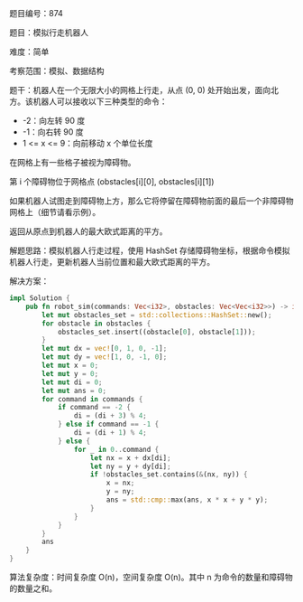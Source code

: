 题目编号：874

题目：模拟行走机器人

难度：简单

考察范围：模拟、数据结构

题干：机器人在一个无限大小的网格上行走，从点 (0, 0) 处开始出发，面向北方。该机器人可以接收以下三种类型的命令：

- -2：向左转 90 度
- -1：向右转 90 度
- 1 <= x <= 9：向前移动 x 个单位长度

在网格上有一些格子被视为障碍物。

第 i 个障碍物位于网格点  (obstacles[i][0], obstacles[i][1])

如果机器人试图走到障碍物上方，那么它将停留在障碍物前面的最后一个非障碍物网格上（细节请看示例）。

返回从原点到机器人的最大欧式距离的平方。

解题思路：模拟机器人行走过程，使用 HashSet 存储障碍物坐标，根据命令模拟机器人行走，更新机器人当前位置和最大欧式距离的平方。

解决方案：

```rust
impl Solution {
    pub fn robot_sim(commands: Vec<i32>, obstacles: Vec<Vec<i32>>) -> i32 {
        let mut obstacles_set = std::collections::HashSet::new();
        for obstacle in obstacles {
            obstacles_set.insert((obstacle[0], obstacle[1]));
        }
        let mut dx = vec![0, 1, 0, -1];
        let mut dy = vec![1, 0, -1, 0];
        let mut x = 0;
        let mut y = 0;
        let mut di = 0;
        let mut ans = 0;
        for command in commands {
            if command == -2 {
                di = (di + 3) % 4;
            } else if command == -1 {
                di = (di + 1) % 4;
            } else {
                for _ in 0..command {
                    let nx = x + dx[di];
                    let ny = y + dy[di];
                    if !obstacles_set.contains(&(nx, ny)) {
                        x = nx;
                        y = ny;
                        ans = std::cmp::max(ans, x * x + y * y);
                    }
                }
            }
        }
        ans
    }
}
```

算法复杂度：时间复杂度 O(n)，空间复杂度 O(n)。其中 n 为命令的数量和障碍物的数量之和。